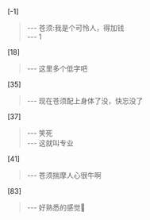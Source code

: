 
[-1] 
>--- 苍须:我是个可怜人，得加钱<br>
>--- 1<br>

[18] 
>--- 这里多个低字吧<br>

[35] 
>--- 现在苍须配上身体了没，快忘没了<br>

[37] 
>--- 笑死<br>
>--- 这就叫专业<br>

[41] 
>--- 苍须揣摩人心很牛啊<br>

[83] 
>--- 好熟悉的感觉🤔<br>
